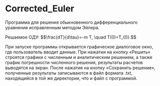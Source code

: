 # Corrected_Euler
Программа для решения обыкновенного дифференциального уравнения исправленным методом Эйлера. 

Решаемое ОДУ: $$\frac{dT}{d\tau\}=-m T\, \quad T(0)=T_{0}.$$

При запуске программы открывается графическое диалоговое окно, где пользователь вводит данные. При нажатии на кнопку «Решить» строятся графики с численным и аналитическим решением, а также график погрешности численного решения, результаты расчетов выводятся на экран. После нажатия на кнопку «Сохранить решение», полученные результаты записываются в файл формата .txt, находящийся в той же директории, что и файл с программой.
